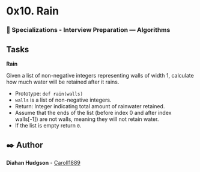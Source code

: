 # 0x10. Rain
### :open_file_folder: Specializations - Interview Preparation ― Algorithms

## Tasks

**Rain**

Given a list of non-negative integers representing walls of width 1, calculate how much water will be retained after it rains.

* Prototype: `def rain(walls)`
* `walls` is a list of non-negative integers.
* Return: Integer indicating total amount of rainwater retained.
* Assume that the ends of the list (before index 0 and after index walls[-1]) are not walls, meaning they will not retain water.
* If the list is empty return `0`.

## :black_nib: Author 
**Diahan Hudgson**  -  [Caroll1889](https://github.com/Caroll1889)